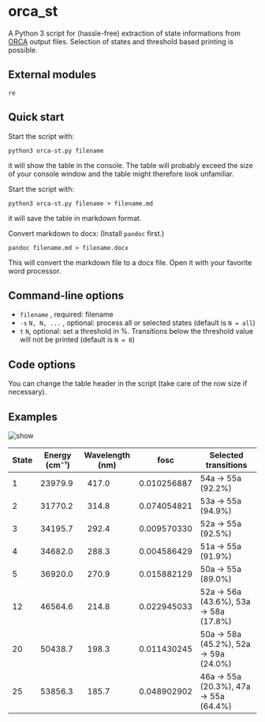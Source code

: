 # orca_st
A Python 3 script for (hassle-free) extraction of state informations from [ORCA](https://orcaforum.kofo.mpg.de) 
output files. Selection of states and threshold based printing is possible.

## External modules
 `re` 
 
## Quick start
 Start the script with:
```console
python3 orca-st.py filename
```
it will show the table in the console. The table will probably exceed the size of
your console window and the table might therefore look unfamiliar.

Start the script with:
```console
python3 orca-st.py filename > filename.md
```
it will save the table in markdown format.

Convert markdown to docx:
(Install `pandoc` first.)
```console
pandoc filename.md > filename.docx
```
This will convert the markdown file to a docx file. Open it with your favorite
word processor.

## Command-line options
- `filename` , required: filename
- `-s` `N, N, ...` , optional: process all or selected states (default is `N = all`)
- `t` `N`, optional: set a threshold in %. Transitions below the threshold value will not be printed (default is `N = 0`)

## Code options
You can change the table header in the script (take care of the row size if necessary). 

## Examples
![show](/examples/show-use2.gif)

| State | Energy (cm⁻¹) | Wavelength (nm) | fosc         | Selected transitions                  |
|-------|---------------|-----------------|--------------|---------------------------------------|
|     1 |       23979.9 |           417.0 |  0.010256887 | 54a -> 55a (92.2%)                    |
|     2 |       31770.2 |           314.8 |  0.074054821 | 53a -> 55a (94.9%)                    |
|     3 |       34195.7 |           292.4 |  0.009570330 | 52a -> 55a (92.5%)                    |
|     4 |       34682.0 |           288.3 |  0.004586429 | 51a -> 55a (91.9%)                    |
|     5 |       36920.0 |           270.9 |  0.015882129 | 50a -> 55a (89.0%)                    |
|    12 |       46564.6 |           214.8 |  0.022945033 | 52a -> 56a (43.6%), 53a -> 58a (17.8%)|
|    20 |       50438.7 |           198.3 |  0.011430245 | 50a -> 58a (45.2%), 52a -> 59a (24.0%)|
|    25 |       53856.3 |           185.7 |  0.048902902 | 46a -> 55a (20.3%), 47a -> 55a (64.4%)|
